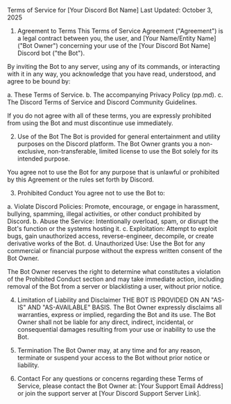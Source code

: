 Terms of Service for [Your Discord Bot Name]
Last Updated: October 3, 2025

1. Agreement to Terms
This Terms of Service Agreement ("Agreement") is a legal contract between you, the user, and [Your Name/Entity Name] ("Bot Owner") concerning your use of the [Your Discord Bot Name] Discord bot ("the Bot").

By inviting the Bot to any server, using any of its commands, or interacting with it in any way, you acknowledge that you have read, understood, and agree to be bound by:

a. These Terms of Service.
b. The accompanying Privacy Policy (pp.md).
c. The Discord Terms of Service and Discord Community Guidelines.

If you do not agree with all of these terms, you are expressly prohibited from using the Bot and must discontinue use immediately.

2. Use of the Bot
The Bot is provided for general entertainment and utility purposes on the Discord platform. The Bot Owner grants you a non-exclusive, non-transferable, limited license to use the Bot solely for its intended purpose.

You agree not to use the Bot for any purpose that is unlawful or prohibited by this Agreement or the rules set forth by Discord.

3. Prohibited Conduct
You agree not to use the Bot to:

a. Violate Discord Policies: Promote, encourage, or engage in harassment, bullying, spamming, illegal activities, or other conduct prohibited by Discord.
b. Abuse the Service: Intentionally overload, spam, or disrupt the Bot's function or the systems hosting it.
c. Exploitation: Attempt to exploit bugs, gain unauthorized access, reverse-engineer, decompile, or create derivative works of the Bot.
d. Unauthorized Use: Use the Bot for any commercial or financial purpose without the express written consent of the Bot Owner.

The Bot Owner reserves the right to determine what constitutes a violation of the Prohibited Conduct section and may take immediate action, including removal of the Bot from a server or blacklisting a user, without prior notice.

4. Limitation of Liability and Disclaimer
THE BOT IS PROVIDED ON AN "AS-IS" AND "AS-AVAILABLE" BASIS. The Bot Owner expressly disclaims all warranties, express or implied, regarding the Bot and its use. The Bot Owner shall not be liable for any direct, indirect, incidental, or consequential damages resulting from your use or inability to use the Bot.

5. Termination
The Bot Owner may, at any time and for any reason, terminate or suspend your access to the Bot without prior notice or liability.

6. Contact
For any questions or concerns regarding these Terms of Service, please contact the Bot Owner at: [Your Support Email Address] or join the support server at [Your Discord Support Server Link].
